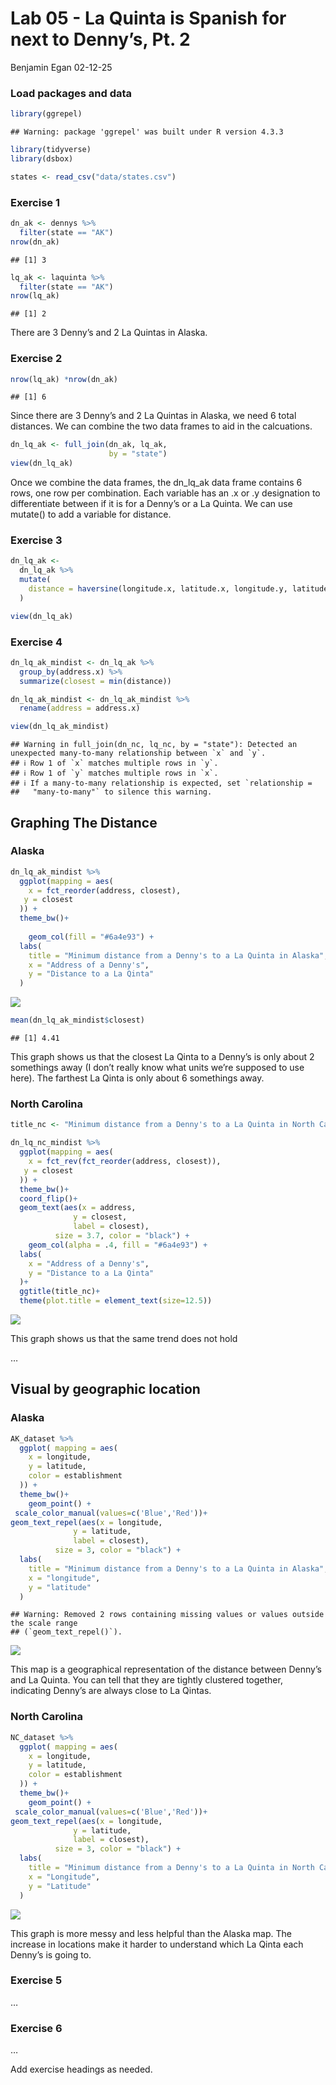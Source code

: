 Lab 05 - La Quinta is Spanish for next to Denny’s, Pt. 2
================
Benjamin Egan
02-12-25

### Load packages and data

``` r
library(ggrepel)
```

    ## Warning: package 'ggrepel' was built under R version 4.3.3

``` r
library(tidyverse) 
library(dsbox) 
```

``` r
states <- read_csv("data/states.csv")
```

### Exercise 1

``` r
dn_ak <- dennys %>%
  filter(state == "AK")
nrow(dn_ak)
```

    ## [1] 3

``` r
lq_ak <- laquinta %>%
  filter(state == "AK")
nrow(lq_ak)
```

    ## [1] 2

There are 3 Denny’s and 2 La Quintas in Alaska.

### Exercise 2

``` r
nrow(lq_ak) *nrow(dn_ak)
```

    ## [1] 6

Since there are 3 Denny’s and 2 La Quintas in Alaska, we need 6 total
distances. We can combine the two data frames to aid in the calcuations.

``` r
dn_lq_ak <- full_join(dn_ak, lq_ak, 
                      by = "state")
view(dn_lq_ak)
```

Once we combine the data frames, the dn_lq_ak data frame contains 6
rows, one row per combination. Each variable has an .x or .y designation
to differentiate between if it is for a Denny’s or a La Quinta. We can
use mutate() to add a variable for distance.

### Exercise 3

``` r
dn_lq_ak <- 
  dn_lq_ak %>%
  mutate(
    distance = haversine(longitude.x, latitude.x, longitude.y, latitude.y, 2)
  )

view(dn_lq_ak)
```

### Exercise 4

``` r
dn_lq_ak_mindist <- dn_lq_ak %>%
  group_by(address.x) %>%
  summarize(closest = min(distance))

dn_lq_ak_mindist <- dn_lq_ak_mindist %>%
  rename(address = address.x)

view(dn_lq_ak_mindist)
```

    ## Warning in full_join(dn_nc, lq_nc, by = "state"): Detected an unexpected many-to-many relationship between `x` and `y`.
    ## ℹ Row 1 of `x` matches multiple rows in `y`.
    ## ℹ Row 1 of `y` matches multiple rows in `x`.
    ## ℹ If a many-to-many relationship is expected, set `relationship =
    ##   "many-to-many"` to silence this warning.

## Graphing The Distance

### Alaska

``` r
dn_lq_ak_mindist %>%
  ggplot(mapping = aes(
    x = fct_reorder(address, closest),
   y = closest
  )) +
  theme_bw()+
  
    geom_col(fill = "#6a4e93") +
  labs(
    title = "Minimum distance from a Denny's to a La Quinta in Alaska",
    x = "Address of a Denny's",
    y = "Distance to a La Qinta"
  )
```

![](lab-05_files/figure-gfm/comparison%20for%20Alaska-1.png)<!-- -->

``` r
mean(dn_lq_ak_mindist$closest)
```

    ## [1] 4.41

This graph shows us that the closest La Qinta to a Denny’s is only about
2 somethings away (I don’t really know what units we’re supposed to use
here). The farthest La Qinta is only about 6 somethings away.

### North Carolina

``` r
title_nc <- "Minimum distance from a Denny's to a La Quinta in North Carolina"

dn_lq_nc_mindist %>%
  ggplot(mapping = aes(
    x = fct_rev(fct_reorder(address, closest)),
   y = closest
  )) +
  theme_bw()+
  coord_flip()+
  geom_text(aes(x = address, 
              y = closest, 
              label = closest),
          size = 3.7, color = "black") +
    geom_col(alpha = .4, fill = "#6a4e93") +
  labs(
    x = "Address of a Denny's",
    y = "Distance to a La Qinta"
  )+
  ggtitle(title_nc)+
  theme(plot.title = element_text(size=12.5))
```

![](lab-05_files/figure-gfm/comparison%20for%20North%20Carolina-1.png)<!-- -->

This graph shows us that the same trend does not hold

…

## Visual by geographic location

### Alaska

``` r
AK_dataset %>%
  ggplot( mapping = aes(
    x = longitude,
    y = latitude,
    color = establishment
  )) +
  theme_bw()+
    geom_point() +
 scale_color_manual(values=c('Blue','Red'))+
geom_text_repel(aes(x = longitude, 
              y = latitude, 
              label = closest),
          size = 3, color = "black") +
  labs(
    title = "Minimum distance from a Denny's to a La Quinta in Alaska",
    x = "longitude",
    y = "latitude"
  )
```

    ## Warning: Removed 2 rows containing missing values or values outside the scale range
    ## (`geom_text_repel()`).

![](lab-05_files/figure-gfm/geographic%20for%20Alaska-1.png)<!-- -->

This map is a geographical representation of the distance between
Denny’s and La Quinta. You can tell that they are tightly clustered
together, indicating Denny’s are always close to La Qintas.

### North Carolina

``` r
NC_dataset %>%
  ggplot( mapping = aes(
    x = longitude,
    y = latitude,
    color = establishment
  )) +
  theme_bw()+
    geom_point() +
 scale_color_manual(values=c('Blue','Red'))+
geom_text_repel(aes(x = longitude, 
              y = latitude, 
              label = closest),
          size = 3, color = "black") +
  labs(
    title = "Minimum distance from a Denny's to a La Quinta in North Carolina",
    x = "Longitude",
    y = "Latitude"
  )
```

![](lab-05_files/figure-gfm/geographic%20for%20North%20Carolina-1.png)<!-- -->

This graph is more messy and less helpful than the Alaska map. The
increase in locations make it harder to understand which La Qinta each
Denny’s is going to.

### Exercise 5

…

### Exercise 6

…

Add exercise headings as needed.
